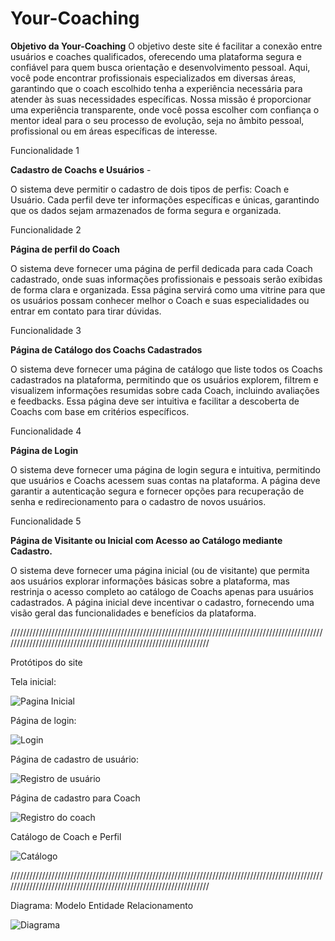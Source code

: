 # Your-Coaching

**Objetivo da Your-Coaching**
O objetivo deste site é facilitar a conexão entre usuários e coaches qualificados, oferecendo uma plataforma segura e confiável para quem busca orientação e desenvolvimento pessoal. Aqui, você pode encontrar profissionais especializados em diversas áreas, garantindo que o coach escolhido tenha a experiência necessária para atender às suas necessidades específicas. Nossa missão é proporcionar uma experiência transparente, onde você possa escolher com confiança o mentor ideal para o seu processo de evolução, seja no âmbito pessoal, profissional ou em áreas específicas de interesse.


Funcionalidade 1

**Cadastro de Coachs e Usuários** -

O sistema deve permitir o cadastro de dois tipos de perfis: Coach e Usuário. Cada perfil deve ter informações específicas e únicas, garantindo que os dados sejam armazenados de forma segura e organizada.

Funcionalidade 2 

**Página de perfil do Coach**

O sistema deve fornecer uma página de perfil dedicada para cada Coach cadastrado, onde suas informações profissionais e pessoais serão exibidas de forma clara e organizada. Essa página servirá como uma vitrine para que os usuários possam conhecer melhor o Coach e suas especialidades ou entrar em contato para tirar dúvidas.

Funcionalidade 3

**Página de Catálogo dos Coachs Cadastrados**

O sistema deve fornecer uma página de catálogo que liste todos os Coachs cadastrados na plataforma, permitindo que os usuários explorem, filtrem e visualizem informações resumidas sobre cada Coach, incluindo avaliações e feedbacks. Essa página deve ser intuitiva e facilitar a descoberta de Coachs com base em critérios específicos.

Funcionalidade 4

**Página de Login**

O sistema deve fornecer uma página de login segura e intuitiva, permitindo que usuários e Coachs acessem suas contas na plataforma. A página deve garantir a autenticação segura e fornecer opções para recuperação de senha e redirecionamento para o cadastro de novos usuários.

Funcionalidade 5

**Página de Visitante ou Inicial com Acesso ao Catálogo mediante Cadastro.**

O sistema deve fornecer uma página inicial (ou de visitante) que permita aos usuários explorar informações básicas sobre a plataforma, mas restrinja o acesso completo ao catálogo de Coachs apenas para usuários cadastrados. A página inicial deve incentivar o cadastro, fornecendo uma visão geral das funcionalidades e benefícios da plataforma.

//////////////////////////////////////////////////////////////////////////////////////////////////////////////////////////////////////////////////////////////////

Protótipos do site

Tela inicial:

![Pagina Inicial](https://github.com/user-attachments/assets/cc3784cc-0fff-4b6a-a583-5c08b17f765b)

Página de login:

![Login](https://github.com/user-attachments/assets/b9d86231-9fd7-4115-ad51-ef6b34af79a0)

Página de cadastro de usuário:

![Registro de usuário](https://github.com/user-attachments/assets/94f8bdc5-ec1e-4e1f-a183-6acebe7ca881)

Página de cadastro para Coach

![Registro do coach](https://github.com/user-attachments/assets/aa916e8c-6862-4618-8d3b-7358c0c7c8e9)

Catálogo de Coach e Perfil

![Catálogo](https://github.com/user-attachments/assets/9e447105-6e38-4850-b995-e795b62b0636)

//////////////////////////////////////////////////////////////////////////////////////////////////////////////////////////////////////////////////////////////////


Diagrama: Modelo Entidade Relacionamento

![Diagrama](https://github.com/user-attachments/assets/b0e437fb-496d-4fac-b254-b211702d4557)




